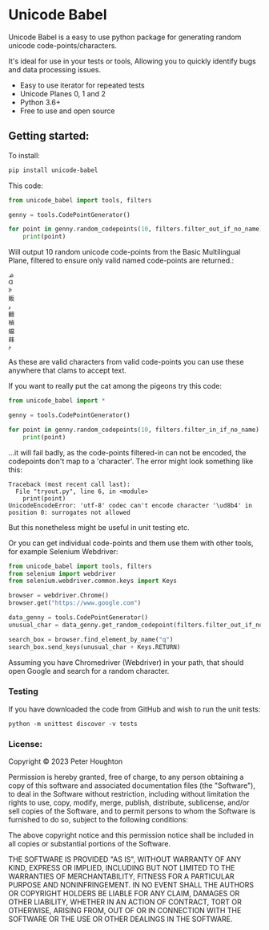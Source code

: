 # Unicode Babel

Unicode Babel is a easy to use python package for generating random unicode code-points/characters.

It's ideal for use in your tests or tools, Allowing you to quickly identify bugs and data processing issues.

* Easy to use iterator for repeated tests
* Unicode Planes 0, 1 and 2
* Python 3.6+
* Free  to use and open source

## Getting started:

To install:
```bash
pip install unicode-babel
```

This code:
```python
from unicode_babel import tools, filters

genny = tools.CodePointGenerator()

for point in genny.random_codepoints(10, filters.filter_out_if_no_name):
    print(point)

```
Will output 10 random unicode code-points from the Basic Multilingual Plane, filtered to ensure only valid named code-points are returned.:
```
ᓆ
ᗡ
ꋛ
販
ۅ
䶣
楨
蟷
䔉
ݥ
```
As these are valid characters from valid code-points you can use these anywhere that clams to accept text.

If you want to really put the cat among the pigeons try this code:
```python
from unicode_babel import *

genny = tools.CodePointGenerator()

for point in genny.random_codepoints(10, filters.filter_in_if_no_name):
    print(point)

```

...it will fail badly, as the code-points filtered-in can not be encoded, the codepoints don't map to a 'character'.
The error might look something like this:

```dos
Traceback (most recent call last):
  File "tryout.py", line 6, in <module>
    print(point)
UnicodeEncodeError: 'utf-8' codec can't encode character '\ud8b4' in position 0: surrogates not allowed
```
But this nonetheless might be useful in unit testing etc.


Or you can get individual code-points and them use them with other tools, for example Selenium Webdriver:

```python
from unicode_babel import tools, filters
from selenium import webdriver
from selenium.webdriver.common.keys import Keys

browser = webdriver.Chrome()
browser.get("https://www.google.com")

data_genny = tools.CodePointGenerator()
unusual_char = data_genny.get_random_codepoint(filters.filter_out_if_no_name)

search_box = browser.find_element_by_name("q")
search_box.send_keys(unusual_char + Keys.RETURN)

```

Assuming you have Chromedriver (Webdriver) in your path, that should open Google and search for a random character.


### Testing

If you have downloaded the code from GitHub and wish to run the unit tests:

`python -m unittest discover -v tests`


### License:
Copyright © 2023 Peter Houghton

Permission is hereby granted, free of charge, to any person obtaining a copy of this software and associated documentation files (the "Software"), to deal in the Software without restriction, including without limitation the rights to use, copy, modify, merge, publish, distribute, sublicense, and/or sell copies of the Software, and to permit persons to whom the Software is furnished to do so, subject to the following conditions:

The above copyright notice and this permission notice shall be included in all copies or substantial portions of the Software.

THE SOFTWARE IS PROVIDED "AS IS", WITHOUT WARRANTY OF ANY KIND, EXPRESS OR IMPLIED, INCLUDING BUT NOT LIMITED TO THE WARRANTIES OF MERCHANTABILITY, FITNESS FOR A PARTICULAR PURPOSE AND NONINFRINGEMENT. IN NO EVENT SHALL THE AUTHORS OR COPYRIGHT HOLDERS BE LIABLE FOR ANY CLAIM, DAMAGES OR OTHER LIABILITY, WHETHER IN AN ACTION OF CONTRACT, TORT OR OTHERWISE, ARISING FROM, OUT OF OR IN CONNECTION WITH THE SOFTWARE OR THE USE OR OTHER DEALINGS IN THE SOFTWARE.
